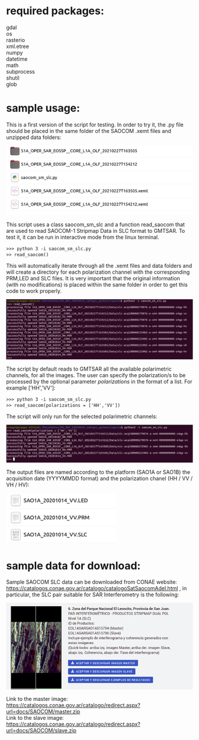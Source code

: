 # required packages:
gdal  
os  
rasterio  
xml.etree  
numpy  
datetime  
math  
subprocess  
shutil  
glob  

# sample usage:

This is a first version of the script for testing. In order to try it, the .py file should be placed in the same folder of the SAOCOM .xemt files and unzipped data folders:

![1](1.png)

This script uses a class saocom_sm_slc and a function read_saocom that are used to read SAOCOM-1 Stripmap Data in SLC format to GMTSAR.  To test it, it can be run in interactive mode from the linux terminal.

    >>> python 3 -i saocom_sm_slc.py
    >> read_saocom()
    
This will automatically iterate through all the .xemt files and data folders and will create a directory for each polarization channel with the corresponding PRM,LED and SLC files. It is very important that the original information (with no modifications) is placed within the same folder in order to get this code to work properly.

![2](2.png)

The script by default reads to GMTSAR all the available polarimetric channels, for all the images. The user can specify the polarization/s to be processed by the optional parameter _polarizations_ in the format of a list. For example ['HH','VV']:

    >>> python 3 -i saocom_sm_slc.py
    >> read_saocom(polarizations = ['HH','VV'])

The script will only run for the selected polarimetric channels:

![3](3.png)

The output files are named according to the platform (SAO1A or SAO1B) the acquisition date (YYYYMMDD format) and the polarization chanel (HH / VV / VH / HV):

![5](5.png)

# sample data for download:

Sample SAOCOM SLC data can be downloaded from CONAE website: https://catalogos.conae.gov.ar/catalogo/catalogoSatSaocomAdel.html , in particular, the SLC pair suitable for SAR Interferometry is the following:

![4](4.png)

Link to the master image: https://catalogos.conae.gov.ar/catalogo/redirect.aspx?url=docs/SAOCOM/master.zip  
Link to the slave image: https://catalogos.conae.gov.ar/catalogo/redirect.aspx?url=docs/SAOCOM/slave.zip








